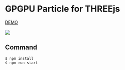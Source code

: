 # GPGPU Particle for THREEjs
<a href="https://yoshihitofujiwara.github.io/gpgpu-particle/index.html" target="_blank">DEMO</a><br><br>
<img src="example.gif">


## Command
```
$ npm install
$ npm run start
```

